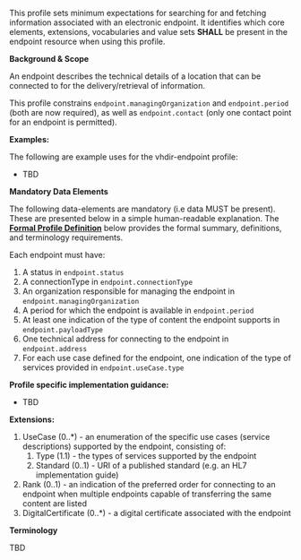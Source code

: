 This profile sets minimum expectations for searching for and fetching information associated with an electronic endpoint. It identifies which core elements, extensions, vocabularies and value sets **SHALL** be present in the endpoint resource when using this profile.

**Background & Scope**

An endpoint describes the technical details of a location that can be connected to for the delivery/retrieval of information.

This profile constrains `endpoint.managingOrganization` and `endpoint.period` (both are now required), as well as `endpoint.contact` (only one contact point for an endpoint is permitted).

**Examples:**

The following are example uses for the vhdir-endpoint profile:

-  TBD


**Mandatory Data Elements**

The following data-elements are mandatory (i.e data MUST be present). These are presented below in a simple human-readable explanation. The [**Formal Profile Definition**](#profile) below provides the  formal summary, definitions, and  terminology requirements.  

Each endpoint must have:

1.  A status in `endpoint.status`
1.  A connectionType in `endpoint.connectionType`
1.  An organization responsible for managing the endpoint in `endpoint.managingOrganization`
1.  A period for which the endpoint is available in `endpoint.period`
1.  At least one indication of the type of content the endpoint supports in `endpoint.payloadType`
1.  One technical address for connecting to the endpoint in `endpoint.address`
1.  For each use case defined for the endpoint, one indication of the type of services provided in `endpoint.useCase.type`


**Profile specific implementation guidance:**

- TBD


**Extensions:**

1.  UseCase (0..*) - an enumeration of the specific use cases (service descriptions) supported by the endpoint, consisting of:
    1.  Type (1.1) - the types of services supported by the endpoint
    1.  Standard (0..1) - URI of a published standard (e.g. an HL7 implementation guide)
1.  Rank (0..1) - an indication of the preferred order for connecting to an endpoint when multiple endpoints capable of transferring the same content are listed
1.  DigitalCertificate (0..*) - a digital certificate associated with the endpoint


**Terminology**

TBD

